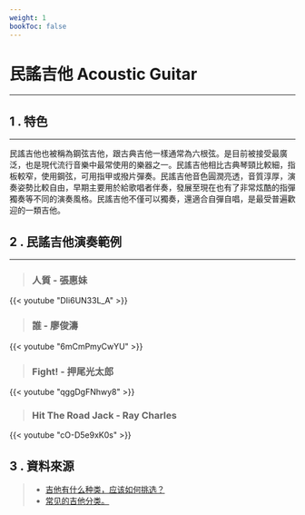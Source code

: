 ```yaml
---
weight: 1
bookToc: false
---
```


# 民謠吉他 Acoustic Guitar

---

## 1 . 特色

---

民謠吉他也被稱為鋼弦吉他，跟古典吉他一樣通常為六根弦。是目前被接受最廣泛，也是現代流行音樂中最常使用的樂器之一。民謠吉他相比古典琴頸比較細，指板較窄，使用鋼弦，可用指甲或撥片彈奏。民謠吉他音色圓潤亮透，音質淳厚，演奏姿勢比較自由，早期主要用於給歌唱者伴奏，發展至現在也有了非常炫酷的指彈獨奏等不同的演奏風格。民謠吉他不僅可以獨奏，還適合自彈自唱，是最受普遍歡迎的一類吉他。


## 2 . 民謠吉他演奏範例

---

> ### 人質 - 張惠妹

{{< youtube "DIi6UN33L_A" >}}

> ### 誰 - 廖俊濤

{{< youtube "6mCmPmyCwYU" >}}

> ### Fight! - 押尾光太郎

{{< youtube "qggDgFNhwy8" >}}

> ### Hit The Road Jack - Ray Charles

{{< youtube "cO-D5e9xK0s" >}}

## 3 . 資料來源

> - [吉他有什么种类，应该如何挑选？](https://zhuanlan.zhihu.com/p/134212387)  
> - [常见的吉他分类。](https://zhuanlan.zhihu.com/p/343964017)
